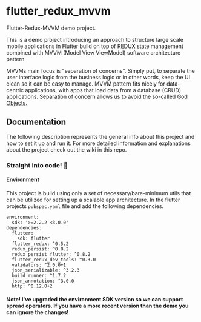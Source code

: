 # flutter_redux_mvvm

Flutter-Redux-MVVM demo project.

This is a demo project introducing an approach to structure large scale mobile applications in Flutter build on top of REDUX state management combined with MVVM (Model View ViewModel) software architecture pattern.

MVVMs main focus is "separation of concerns". Simply put, to separate the user interface logic from the business logic or in other words, keep the UI clean so it can be easy to manage. MVVM pattern fits nicely for data-centric applications, with apps that load data from a database (CRUD) applications. Separation of concern allows us to avoid the so-called [God Objects](https://en.wikipedia.org/wiki/God_object).

## Documentation
The following description represents the general info about this project and how to set it up and run it. For more detailed information and explanations about the project check out the wiki in this repo.

### Straight into code! 🤘

#### Environment
This project is build using only a set of necessary/bare-minimum utils that can be utilized for setting up a scalable app architecture. In the flutter projects `pubspec.yaml` file and add the following dependencies.

```
environment:
  sdk: '>=2.2.2 <3.0.0'
dependencies:
  flutter:
    sdk: flutter
  flutter_redux: ^0.5.2
  redux_persist: ^0.8.2
  redux_persist_flutter: ^0.8.2
  flutter_redux_dev_tools: ^0.3.0
  validators: ^2.0.0+1
  json_serializable: ^3.2.3
  build_runner: ^1.7.2
  json_annotation: ^3.0.0
  http: ^0.12.0+2
```

#### Note! I've upgraded the environment SDK version so we can support spread operators. If you have a more recent version than the demo you can ignore the changes!

